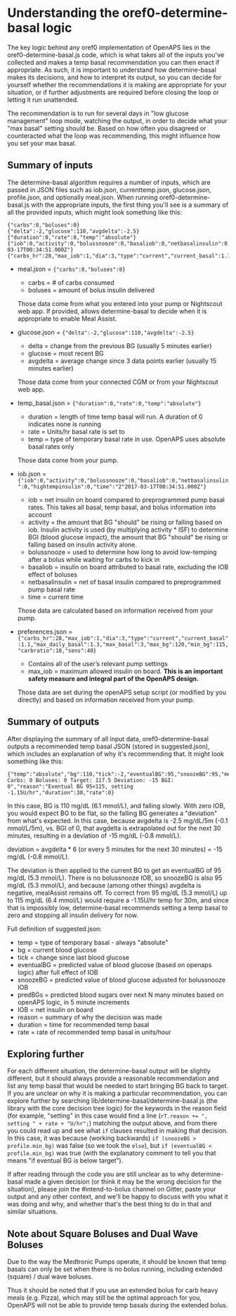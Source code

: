 # Understanding the oref0-determine-basal logic

The key logic behind any oref0 implementation of OpenAPS lies in the oref0-determine-basal.js code, which is what takes all of the inputs you've collected and makes a temp basal recommendation you can then enact if appropriate.  As such, it is important to understand how determine-basal makes its decisions, and how to interpret its output, so you can decide for yourself whether the recommendations it is making are appropriate for your situation, or if further adjustments are required before closing the loop or letting it run unattended.

The recommendation is to run for several days in "low glucose management" loop mode, watching the output, in order to decide what your "max basal" setting should be. Based on how often you disagreed or counteracted what the loop was recommending, this might influence how you set your max basal.

## Summary of inputs

The determine-basal algorithm requires a number of inputs, which are passed in JSON files such as iob.json, currenttemp.json, glucose.json, profile.json, and optionally meal.json.  When running oref0-determine-basal.js with the appropriate inputs, the first thing you'll see is a summary of all the provided inputs, which might look something like this:

```
{"carbs":0,"boluses":0}
{"delta":-2,"glucose":110,"avgdelta":-2.5}
{"duration":0,"rate":0,"temp":"absolute"}
{"iob":0,"activity":0,"bolussnooze":0,"basaliob":0,"netbasalinsulin":0,"hightempinsulin":0,"time":"2017-03-17T00:34:51.000Z"}
{"carbs_hr":28,"max_iob":1,"dia":3,"type":"current","current_basal":1.1,"max_daily_basal":1.3,"max_basal":3,"max_bg":120,"min_bg":115,"carbratio":10,"sens":40}
```

* meal.json = `{"carbs":0,"boluses":0}`
  * carbs = # of carbs consumed
  * boluses = amount of bolus insulin delivered
  
  Those data come from what you entered into your pump or Nightscout web app. If provided, allows determine-basal to decide when it is appropriate to enable Meal Assist.
* glucose.json = `{"delta":-2,"glucose":110,"avgdelta":-2.5}`
  * delta = change from the previous BG (usually 5 minutes earlier)
  * glucose = most recent BG
  * avgdelta = average change since 3 data points earlier (usually 15 minutes earlier)
  
  Those data come from your connected CGM or from your Nightscout web app.
* temp_basal.json = `{"duration":0,"rate":0,"temp":"absolute"}`
  * duration = length of time temp basal will run. A duration of 0 indicates none is running
  * rate = Units/hr basal rate is set to
  * temp = type of temporary basal rate in use. OpenAPS uses absolute basal rates only
  
  Those data come from your pump.
* iob.json = `{"iob":0,"activity":0,"bolussnooze":0,"basaliob":0,"netbasalinsulin":0,"hightempinsulin":0,"time":"2"2017-03-17T00:34:51.000Z"}`
  * iob = net insulin on board compared to preprogrammed pump basal rates. This takes all basal, temp basal, and bolus information into account
  * activity = the amount that BG "should" be rising or falling based on iob.
  Insulin activity is used (by multiplying activity * ISF) to determine BGI (blood glucose impact), the amount that BG "should" be rising or falling based on insulin activity alone.
  * bolussnooze = used to determine how long to avoid low-temping after a bolus while waiting for carbs to kick in
  * basaliob = insulin on board attributed to basal rate, excluding the IOB effect of boluses
  * netbasalinsulin = net of basal insulin compared to preprogrammed pump basal rate
  * time = current time
  
  Those data are calculated based on information received from your pump.
* preferences.json = `{"carbs_hr":28,"max_iob":1,"dia":3,"type":"current","current_basal":1.1,"max_daily_basal":1.3,"max_basal":3,"max_bg":120,"min_bg":115,"carbratio":10,"sens":40}`
	* Contains all of the user’s relevant pump settings
	* max_iob = maximum allowed insulin on board. **This is an important safety measure and integral part of the OpenAPS design.**
	
	Those data are set during the openAPS setup script (or modified by you directly) and based on information received from your pump.

## Summary of outputs

After displaying the summary of all input data, oref0-determine-basal outputs a recommended temp basal JSON (stored in suggested.json), which includes an explanation of why it's recommending that.  It might look something like this:

```
{"temp":"absolute","bg":110,"tick":-2,"eventualBG":95,"snoozeBG":95,"mealAssist":"Off: Carbs: 0 Boluses: 0 Target: 117.5 Deviation: -15 BGI: 0","reason":"Eventual BG 95<115, setting -1.15U/hr","duration":30,"rate":0}
```

In this case, BG is 110 mg/dL (6.1 mmol/L), and falling slowly.  With zero IOB, you would expect BG to be flat, so the falling BG generates a "deviation" from what's expected.  In this case, because avgdelta is -2.5 mg/dL/5m (-0.1 mmol/L/5m), vs. BGI of 0, that avgdelta is extrapolated out for the next 30 minutes, resulting in a deviation of -15 mg/dL (-0.8 mmol/L).

deviation = avgdelta * 6 (or every 5 minutes for the next 30 minutes) = -15 mg/dL (-0.8 mmol/L).

The deviation is then applied to the current BG to get an eventualBG of 95 mg/dL (5.3 mmol/L).  There is no bolussnooze IOB, so snoozeBG is also 95  mg/dL (5.3 mmol/L), and because (among other things) avgdelta is negative, mealAssist remains off.  To correct from 95 mg/dL (5.3 mmol/L) up to 115 mg/dL (6.4 mmol/L) would require a -1.15U/hr temp for 30m, and since that is impossibly low, determine-basal recommends setting a temp basal to zero and stopping all insulin delivery for now.

Full definition of suggested.json:
* temp = type of temporary basal - always "absolute"
* bg = current blood glucose
* tick = change since last blood glucose
* eventualBG = predicted value of blood glucose (based on openaps logic) after full effect of IOB
* snoozeBG = predicted value of blood glucose adjusted for bolussnooze IOB
* predBGs = predicted blood sugars over next N many minutes based on openAPS logic, in 5 minute increments
* IOB = net insulin on board
* reason = summary of why the decision was made
* duration = time for recommended temp basal
* rate = rate of recommended temp basal in units/hour


## Exploring further

For each different situation, the determine-basal output will be slightly different, but it should always provide a reasonable recommendation and list any temp basal that would be needed to start bringing BG back to target.  If you are unclear on why it is making a particular recommendation, you can explore further by searching lib/determine-basal/determine-basal.js (the library with the core decision tree logic) for the keywords in the reason field (for example, "setting" in this case would find a line (`rT.reason += ", setting " + rate + "U/hr";`) matching the output above, and from there you could read up and see what `if` clauses resulted in making that decision.  In this case, it was because (working backwards) `if (snoozeBG > profile.min_bg)` was false (so we took the `else`), but `if (eventualBG < profile.min_bg)` was true (with the explanatory comment to tell you that means "if eventual BG is below target").

If after reading through the code you are still unclear as to why determine-basal made a given decision (or think it may be the wrong decision for the situation), please join the #intend-to-bolus channel on Gitter, paste your output and any other context, and we'll be happy to discuss with you what it was doing and why, and whether that's the best thing to do in that and similar situations.

## Note about Square Boluses and Dual Wave Boluses

Due to the way the Medtronic Pumps operate, it should be known that temp basals can only be set when there is no bolus running, including extended (square) / dual wave boluses.  

Thus it should be noted that if you use an extended bolus for carb heavy meals (e.g. Pizza), which may still be the optimal approach for you, OpenAPS will not be able to provide temp basals during the extended bolus.

